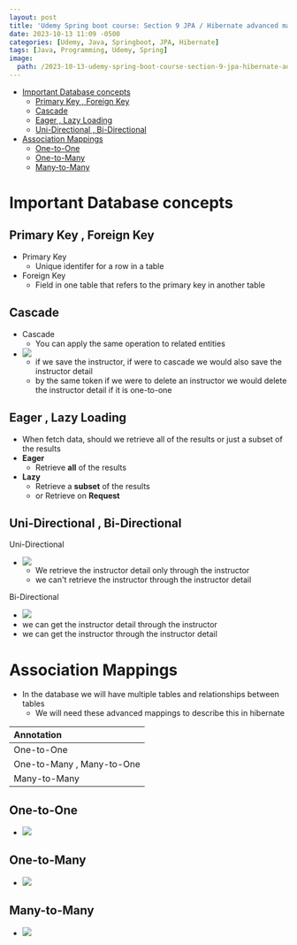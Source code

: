 ```yaml
---
layout: post
title: 'Udemy Spring boot course: Section 9 JPA / Hibernate advanced mappings'
date: 2023-10-13 11:09 -0500
categories: [Udemy, Java, Springboot, JPA, Hibernate]
tags: [Java, Programming, Udemy, Spring] 
image: 
  path: /2023-10-13-udemy-spring-boot-course-section-9-jpa-hibernate-advanced-mappings/profile.png
---
```

- [Important Database concepts](#important-database-concepts)
  - [Primary Key , Foreign Key](#primary-key--foreign-key)
  - [Cascade](#cascade)
  - [Eager , Lazy Loading](#eager--lazy-loading)
  - [Uni-Directional , Bi-Directional](#uni-directional--bi-directional)
- [Association Mappings](#association-mappings)
  - [One-to-One](#one-to-one)
  - [One-to-Many](#one-to-many)
  - [Many-to-Many](#many-to-many)



# Important Database concepts

## Primary Key , Foreign Key
  - Primary Key
    - Unique identifer for a row in a table
  - Foreign Key
    - Field in one table that refers to the primary key in another table

## Cascade
  - Cascade
    - You can apply the same operation to related entities
  - ![](/2023-10-13-udemy-spring-boot-course-section-9-jpa-hibernate-advanced-mappings/cascade.png)
    - if we save the instructor, if were to cascade we would also save the instructor detail
    - by the same token if we were to delete an instructor we would delete the instructor detail if it is one-to-one

## Eager , Lazy Loading
  - When fetch data, should we retrieve all of the results or just a subset of the results
  - **Eager**
    - Retrieve **all** of the results
  - **Lazy**
    - Retrieve a **subset** of the results
    - or Retrieve on **Request**

## Uni-Directional , Bi-Directional
  Uni-Directional
  - ![](/2023-10-13-udemy-spring-boot-course-section-9-jpa-hibernate-advanced-mappings/uni-directional.png)
    - We retrieve the instructor detail only through the instructor
    - we can't retrieve the instructor through the instructor detail
  
  Bi-Directional
  - ![](/2023-10-13-udemy-spring-boot-course-section-9-jpa-hibernate-advanced-mappings/bi-directional.png)
  - we can get the instructor detail through the instructor
  - we can get the instructor through the instructor detail


  


# Association Mappings
  - In the database we will have multiple tables and relationships between tables
    - We will need these advanced mappings to describe this in hibernate
  
| Annotation                |
| :------------------------ |
| One-to-One                |
| One-to-Many , Many-to-One |
| Many-to-Many              |


## One-to-One
  - ![](/2023-10-13-udemy-spring-boot-course-section-9-jpa-hibernate-advanced-mappings/one-to-one.png)

## One-to-Many
  - ![](/2023-10-13-udemy-spring-boot-course-section-9-jpa-hibernate-advanced-mappings/one-to-many.png)

## Many-to-Many
  - ![](/2023-10-13-udemy-spring-boot-course-section-9-jpa-hibernate-advanced-mappings/many-to-many.png)



